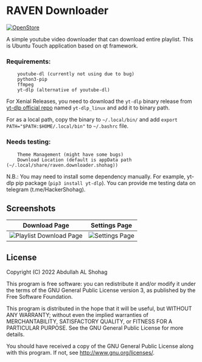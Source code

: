 # RAVEN Downloader
[![OpenStore](https://open-store.io/badges/en_US.png)](https://open-store.io/app/raven.downloader.shohag)

A simple youtube video downloader that can download entire playlist. This is Ubuntu Touch application based on qt framework.

### Requirements:
        youtube-dl (currently not using due to bug)
        python3-pip
        ffmpeg
        yt-dlp (alternative of youtube-dl)
For Xenial Releases, you need to download the `yt-dlp` binary release from [yt-dlp official repo](https://github.com/yt-dlp/yt-dlp/releases) named `yt-dlp_linux` and add it to binary path.

For as a local path, copy the binary to `~/.local/bin/` and add `export PATH="$PATH:$HOME/.local/bin"` to `~/.bashrc` file.

### Needs testing:
        Theme Management (might have some bugs)
        Download Location (default is appData path (~/.local/share/raven.downloader.shohag))

N.B.: You may need to install some dependency manually. For example, yt-dlp pip package (`pip3 install yt-dlp`). You can provide me testing data on telegram (t.me/HackerShohag).

## Screenshots
Download Page             |  Settings Page
:-------------------------:|:-------------------------:
![Playlist Download Page](https://user-images.githubusercontent.com/47150885/226753975-bbebf3b5-954c-4559-930b-64a08b04afc4.png) | ![Settings Page](https://user-images.githubusercontent.com/47150885/226754242-5008069e-ac7c-4e1e-8c0e-fba715de5ded.png)


## License

Copyright (C) 2022  Abdullah AL Shohag

This program is free software: you can redistribute it and/or modify it under the terms of the GNU General Public License version 3, as published
by the Free Software Foundation.

This program is distributed in the hope that it will be useful, but WITHOUT ANY WARRANTY; without even the implied warranties of MERCHANTABILITY, SATISFACTORY QUALITY, or FITNESS FOR A PARTICULAR PURPOSE.  See the GNU General Public License for more details.

You should have received a copy of the GNU General Public License along with this program.  If not, see <http://www.gnu.org/licenses/>.
